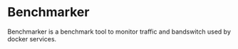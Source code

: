 # Benchmarker

Benchmarker is a benchmark tool to monitor traffic and bandswitch used by docker services. 